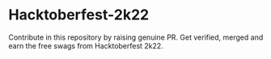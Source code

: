 # Hacktoberfest-2k22
Contribute in this repository by raising genuine PR. Get verified, merged and earn the free swags from Hacktoberfest 2k22.
